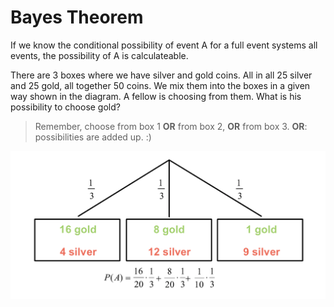 # Bayes Theorem

If we know the conditional possibility of event A for a full event systems all events, the possibility of A is calculateable.

There are 3 boxes where we have silver and gold coins. All in all 25 silver and 25 gold, all together 50 coins. We mix them into the boxes in a given way shown in the diagram. A fellow is choosing from them. What is his possibility to choose gold?

> Remember, choose from box 1 **OR** from box 2, **OR** from box 3. **OR**: possibilities are added up. :)

![Singly Linked list insert 4](https://github.com/ernestdolog/probability-theory/blob/main/assets/bayes_theorem.png)